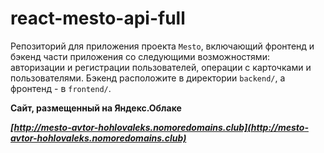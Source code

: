 # react-mesto-api-full

Репозиторий для приложения проекта `Mesto`, включающий фронтенд и бэкенд части приложения со следующими возможностями: авторизации и регистрации пользователей, операции с карточками и пользователями. Бэкенд расположите в директории `backend/`, а фронтенд - в `frontend/`.

**Сайт, размещенный на Яндекс.Облаке**

**_[http://mesto-avtor-hohlovaleks.nomoredomains.club](http://mesto-avtor-hohlovaleks.nomoredomains.club)_**
